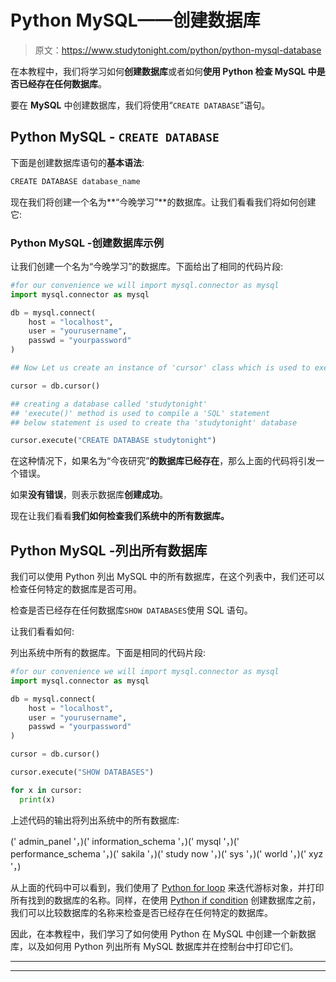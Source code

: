 # Python MySQL——创建数据库

> 原文：<https://www.studytonight.com/python/python-mysql-database>

在本教程中，我们将学习如何**创建数据库**或者如何**使用 Python 检查 MySQL 中是否已经存在任何数据库**。

要在 **MySQL** 中创建数据库，我们将使用“`CREATE DATABASE`”语句。

## Python MySQL - `CREATE DATABASE`

下面是创建数据库语句的**基本语法**:

```py
CREATE DATABASE database_name
```

现在我们将创建一个名为**“今晚学习”**的数据库。让我们看看我们将如何创建它:

### Python MySQL -创建数据库示例

让我们创建一个名为“今晚学习”的数据库。下面给出了相同的代码片段:

```py
#for our convenience we will import mysql.connector as mysql
import mysql.connector as mysql

db = mysql.connect(
    host = "localhost",
    user = "yourusername",
    passwd = "yourpassword"
)

## Now Let us create an instance of 'cursor' class which is used to execute the 'SQL' statements in 'Python'

cursor = db.cursor()

## creating a database called 'studytonight'
## 'execute()' method is used to compile a 'SQL' statement
## below statement is used to create tha 'studytonight' database

cursor.execute("CREATE DATABASE studytonight") 
```

在这种情况下，如果名为“今夜研究”**的数据库已经存在**，那么上面的代码将引发一个错误。

如果**没有错误**，则表示数据库**创建成功**。

现在让我们看看**我们如何检查我们系统中的所有数据库。**

## Python MySQL -列出所有数据库

我们可以使用 Python 列出 MySQL 中的所有数据库，在这个列表中，我们还可以检查任何特定的数据库是否可用。

检查是否已经存在任何数据库`SHOW DATABASES`使用 SQL 语句。

让我们看看如何:

列出系统中所有的数据库。下面是相同的代码片段:

```py
#for our convenience we will import mysql.connector as mysql
import mysql.connector as mysql

db = mysql.connect(
    host = "localhost",
    user = "yourusername",
    passwd = "yourpassword"
)

cursor = db.cursor()

cursor.execute("SHOW DATABASES")

for x in cursor:
  print(x) 
```

上述代码的输出将列出系统中的所有数据库:

(' admin_panel '，)(' information_schema '，)(' mysql '，)(' performance_schema '，)(' sakila '，)(' study now '，)(' sys '，)(' world '，)(' xyz '，)

从上面的代码中可以看到，我们使用了 [Python for loop](/python/looping-in-python) 来迭代游标对象，并打印所有找到的数据库的名称。同样，在使用 [Python if condition](/python/conditional-statements) 创建数据库之前，我们可以比较数据库的名称来检查是否已经存在任何特定的数据库。

因此，在本教程中，我们学习了如何使用 Python 在 MySQL 中创建一个新数据库，以及如何用 Python 列出所有 MySQL 数据库并在控制台中打印它们。

* * *

* * *
